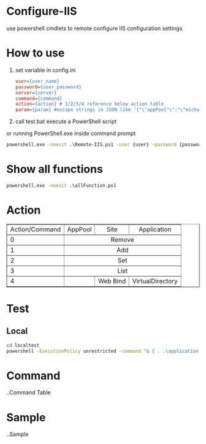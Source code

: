# Configure-IIS

use powershell cmdlets to remote configure IIS configuration settings

# How to use

1. set variable in config.ini

    ```ini
    user={user_name}
    password={user_password}
    server={server}
    command={command}
    action={action} # 1/2/3/4 reference below action table
    param={param} #escape strings in JSON like '{"\"appPool"\":"\"michaeltestpool"\"}'
    ``` 

2. call test.bat execute a PowerShell script

or running PowerShell.exe inside command prompt

```bat
powershell.exe -noexit .\Remote-IIS.ps1 -user {user} -password {password} -server {server} -command {command} -action {action} -param {param}
```

# Show all functions

```bat
powershell.exe -noexit .\allFunction.ps1
```

# Action

<table border="1">
  <tr>
    <td align="center">Action/Command</td>
    <td align="center">AppPool</td>
    <td align="center">Site</td>
    <td align="center">Application</td>
  </tr>
  <tr>
    <td colspan="1">0</td>
    <td colspan="3" align="center">Remove</td>
  </tr>
  <tr>
    <td colspan="1">1</td>
    <td colspan="3" align="center">Add</td>
  </tr>
  <tr>
    <td colspan="1">2</td>
    <td colspan="3" align="center">Set</td>
  </tr>
    <tr>
    <td colspan="1">3</td>
    <td colspan="3" align="center">List</td>
  </tr>
  </tr>
    <tr>
    <td colspan="1">4</td>
    <td></td>
    <td>Web Bind</td>
    <td>VirtualDirectory</td>
  </tr>
</table>

# Test

## Local

```bat
cd localtest
powershell -ExecutionPolicy unrestricted -command "& { . .\application.ps1; Create-New-Application 'Default Web Site' 'testapp' 'D:\Demo_Web\Sample' 'demoPool' '1' }"
```

# Command

..Command Table

# Sample

..Sample






